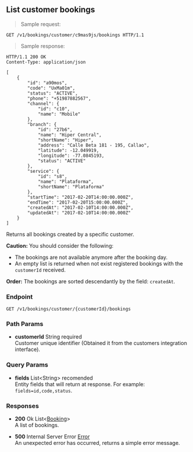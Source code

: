 
## List customer bookings

> Sample request:

```http
GET /v1/bookings/customer/c9mas9js/bookings HTTP/1.1
```

> Sample response:

```http
HTTP/1.1 200 OK
Content-Type: application/json

[
    {
        "id": "a90mos",
        "code": "UxMa01m",
        "status": "ACTIVE",
        "phone": "+51987882567",
        "channel": {
            "id": "c10",
            "name": "Mobile"
        },
        "branch": {
            "id": "27b6",
            "name": "Hiper Central",
            "shortName": "Hiper",
            "address": "Calle Beta 181 - 195, Callao",
            "latitude": -12.049919,
            "longitude": -77.0845193,
            "status": "ACTIVE"
        },
        "service": {
            "id": "s8",
            "name": "Plataforma",
            "shortName": "Plataforma"
        },
        "startTime": "2017-02-20T14:00:00.000Z",
        "endTime": "2017-02-20T15:00:00.000Z",
        "createdAt": "2017-02-10T14:00:00.000Z",
        "updatedAt": "2017-02-10T14:00:00.000Z"
    }
]
```

Returns all bookings created by a specific customer.

<aside class="warning">
<strong>Caution:</strong>
You should consider the following:
<ul>
    <li>The bookings are not available anymore after the booking day.</li>
    <li>An empty list is returned when not exist registered bookings with the <code>customerId</code> received.</li>
<ul>
</aside>

<aside class="notice">
<strong>Order:</strong>
The bookings are sorted descendantly by the field: <code>createdAt</code>.
</aside>

### Endpoint

`GET /v1/bookings/customer/{customerId}/bookings`

### Path Params

* **customerId** <span class="param-type">String</span> <span class="required-param">required</span><br>
Customer unique identifier (Obtained it from the customers integration interface).

### Query Params

* **fields** <span class="param-type">List\<String\></span> <span class="recomended-param">recomended</span><br>
Entity fields that will return at response. For example: `fields=id,code,status`.

### Responses

* **200** <span class="verb-description">Ok</span> <span class="param-type">List\<[Booking](#booking)\></span><br>
A list of bookings.

* **500** <span class="verb-description">Internal Server Error</span> <span class="param-type">[Error](#error)</span><br>
An unexpected error has occurred, returns a simple error message.
